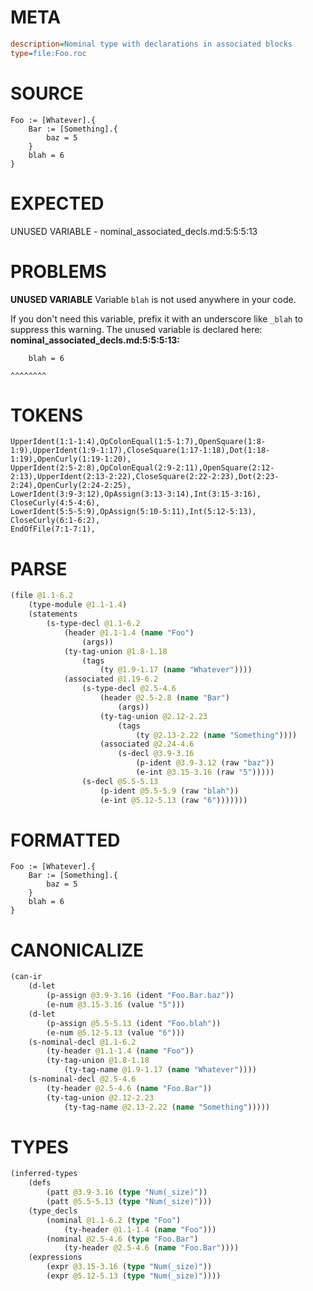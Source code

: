 # META
~~~ini
description=Nominal type with declarations in associated blocks
type=file:Foo.roc
~~~
# SOURCE
~~~roc
Foo := [Whatever].{
    Bar := [Something].{
        baz = 5
    }
    blah = 6
}
~~~
# EXPECTED
UNUSED VARIABLE - nominal_associated_decls.md:5:5:5:13
# PROBLEMS
**UNUSED VARIABLE**
Variable `blah` is not used anywhere in your code.

If you don't need this variable, prefix it with an underscore like `_blah` to suppress this warning.
The unused variable is declared here:
**nominal_associated_decls.md:5:5:5:13:**
```roc
    blah = 6
```
    ^^^^^^^^


# TOKENS
~~~zig
UpperIdent(1:1-1:4),OpColonEqual(1:5-1:7),OpenSquare(1:8-1:9),UpperIdent(1:9-1:17),CloseSquare(1:17-1:18),Dot(1:18-1:19),OpenCurly(1:19-1:20),
UpperIdent(2:5-2:8),OpColonEqual(2:9-2:11),OpenSquare(2:12-2:13),UpperIdent(2:13-2:22),CloseSquare(2:22-2:23),Dot(2:23-2:24),OpenCurly(2:24-2:25),
LowerIdent(3:9-3:12),OpAssign(3:13-3:14),Int(3:15-3:16),
CloseCurly(4:5-4:6),
LowerIdent(5:5-5:9),OpAssign(5:10-5:11),Int(5:12-5:13),
CloseCurly(6:1-6:2),
EndOfFile(7:1-7:1),
~~~
# PARSE
~~~clojure
(file @1.1-6.2
	(type-module @1.1-1.4)
	(statements
		(s-type-decl @1.1-6.2
			(header @1.1-1.4 (name "Foo")
				(args))
			(ty-tag-union @1.8-1.18
				(tags
					(ty @1.9-1.17 (name "Whatever"))))
			(associated @1.19-6.2
				(s-type-decl @2.5-4.6
					(header @2.5-2.8 (name "Bar")
						(args))
					(ty-tag-union @2.12-2.23
						(tags
							(ty @2.13-2.22 (name "Something"))))
					(associated @2.24-4.6
						(s-decl @3.9-3.16
							(p-ident @3.9-3.12 (raw "baz"))
							(e-int @3.15-3.16 (raw "5")))))
				(s-decl @5.5-5.13
					(p-ident @5.5-5.9 (raw "blah"))
					(e-int @5.12-5.13 (raw "6")))))))
~~~
# FORMATTED
~~~roc
Foo := [Whatever].{
	Bar := [Something].{
		baz = 5
	}
	blah = 6
}
~~~
# CANONICALIZE
~~~clojure
(can-ir
	(d-let
		(p-assign @3.9-3.16 (ident "Foo.Bar.baz"))
		(e-num @3.15-3.16 (value "5")))
	(d-let
		(p-assign @5.5-5.13 (ident "Foo.blah"))
		(e-num @5.12-5.13 (value "6")))
	(s-nominal-decl @1.1-6.2
		(ty-header @1.1-1.4 (name "Foo"))
		(ty-tag-union @1.8-1.18
			(ty-tag-name @1.9-1.17 (name "Whatever"))))
	(s-nominal-decl @2.5-4.6
		(ty-header @2.5-4.6 (name "Foo.Bar"))
		(ty-tag-union @2.12-2.23
			(ty-tag-name @2.13-2.22 (name "Something")))))
~~~
# TYPES
~~~clojure
(inferred-types
	(defs
		(patt @3.9-3.16 (type "Num(_size)"))
		(patt @5.5-5.13 (type "Num(_size)")))
	(type_decls
		(nominal @1.1-6.2 (type "Foo")
			(ty-header @1.1-1.4 (name "Foo")))
		(nominal @2.5-4.6 (type "Foo.Bar")
			(ty-header @2.5-4.6 (name "Foo.Bar"))))
	(expressions
		(expr @3.15-3.16 (type "Num(_size)"))
		(expr @5.12-5.13 (type "Num(_size)"))))
~~~
